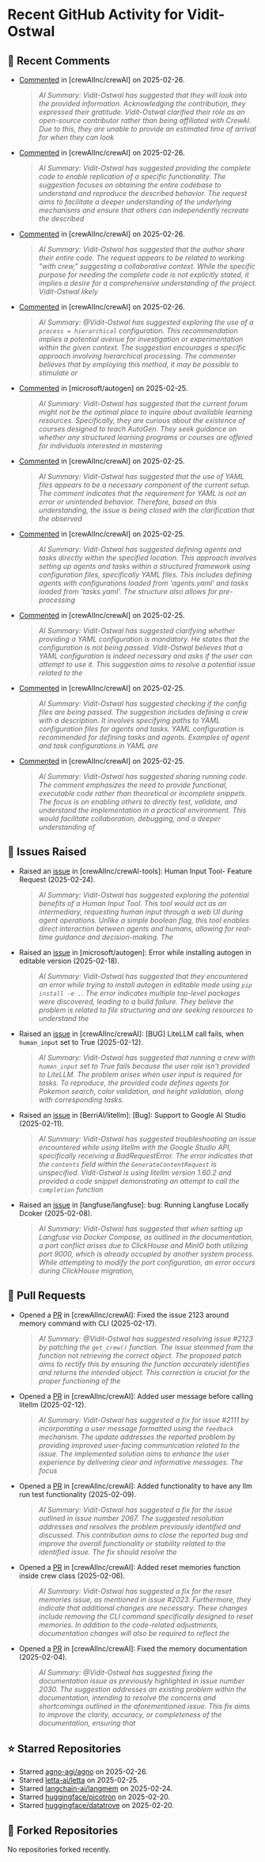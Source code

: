 # Recent GitHub Activity for Vidit-Ostwal

## 💬 Recent Comments
- [Commented](https://github.com/crewAIInc/crewAI/issues/2206#issuecomment-2684694334) in [crewAIInc/crewAI] on 2025-02-26.
  > *AI Summary: Vidit-Ostwal has suggested that they will look into the provided information. Acknowledging the contribution, they expressed their gratitude. Vidit-Ostwal clarified their role as an open-source contributor rather than being affiliated with CrewAI. Due to this, they are unable to provide an estimated time of arrival for when they can look*
- [Commented](https://github.com/crewAIInc/crewAI/issues/2234#issuecomment-2684500065) in [crewAIInc/crewAI] on 2025-02-26.
  > *AI Summary: Vidit-Ostwal has suggested providing the complete code to enable replication of a specific functionality. The suggestion focuses on obtaining the entire codebase to understand and reproduce the described behavior. The request aims to facilitate a deeper understanding of the underlying mechanisms and ensure that others can independently recreate the described*
- [Commented](https://github.com/crewAIInc/crewAI/issues/2237#issuecomment-2684497611) in [crewAIInc/crewAI] on 2025-02-26.
  > *AI Summary: Vidit-Ostwal has suggested that the author share their entire code. The request appears to be related to working "with crew," suggesting a collaborative context. While the specific purpose for needing the complete code is not explicitly stated, it implies a desire for a comprehensive understanding of the project. Vidit-Ostwal likely*
- [Commented](https://github.com/crewAIInc/crewAI/issues/2236#issuecomment-2684494428) in [crewAIInc/crewAI] on 2025-02-26.
  > *AI Summary: @Vidit-Ostwal has suggested exploring the use of a `process = hierarchical` configuration. This recommendation implies a potential avenue for investigation or experimentation within the given context. The suggestion encourages a specific approach involving hierarchical processing. The commenter believes that by employing this method, it may be possible to stimulate or*
- [Commented](https://github.com/microsoft/autogen/issues/5706#issuecomment-2682812930) in [microsoft/autogen] on 2025-02-25.
  > *AI Summary: Vidit-Ostwal has suggested that the current forum might not be the optimal place to inquire about available learning resources. Specifically, they are curious about the existence of courses designed to teach AutoGen. They seek guidance on whether any structured learning programs or courses are offered for individuals interested in mastering*
- [Commented](https://github.com/crewAIInc/crewAI/issues/2219#issuecomment-2682725147) in [crewAIInc/crewAI] on 2025-02-25.
  > *AI Summary: Vidit-Ostwal has suggested that the use of YAML files appears to be a necessary component of the current setup. The comment indicates that the requirement for YAML is not an error or unintended behavior. Therefore, based on this understanding, the issue is being closed with the clarification that the observed*
- [Commented](https://github.com/crewAIInc/crewAI/issues/2219#issuecomment-2682711626) in [crewAIInc/crewAI] on 2025-02-25.
  > *AI Summary: Vidit-Ostwal has suggested defining agents and tasks directly within the specified location. This approach involves setting up agents and tasks within a structured framework using configuration files, specifically YAML files. This includes defining agents with configurations loaded from 'agents.yaml' and tasks loaded from 'tasks.yaml'. The structure also allows for pre-processing*
- [Commented](https://github.com/crewAIInc/crewAI/issues/2219#issuecomment-2682626931) in [crewAIInc/crewAI] on 2025-02-25.
  > *AI Summary: Vidit-Ostwal has suggested clarifying whether providing a YAML configuration is mandatory. He states that the configuration is not being passed. Vidit-Ostwal believes that a YAML configuration is indeed necessary and asks if the user can attempt to use it. This suggestion aims to resolve a potential issue related to the*
- [Commented](https://github.com/crewAIInc/crewAI/issues/2219#issuecomment-2682572804) in [crewAIInc/crewAI] on 2025-02-25.
  > *AI Summary: Vidit-Ostwal has suggested checking if the config files are being passed. The suggestion includes defining a crew with a description. It involves specifying paths to YAML configuration files for agents and tasks. YAML configuration is recommended for defining tasks and agents. Examples of agent and task configurations in YAML are*
- [Commented](https://github.com/crewAIInc/crewAI/issues/2220#issuecomment-2682575524) in [crewAIInc/crewAI] on 2025-02-25.
  > *AI Summary: Vidit-Ostwal has suggested sharing running code. The comment emphasizes the need to provide functional, executable code rather than theoretical or incomplete snippets. The focus is on enabling others to directly test, validate, and understand the implementation in a practical environment. This would facilitate collaboration, debugging, and a deeper understanding of*

## 🐛 Issues Raised
- Raised an [issue](https://github.com/crewAIInc/crewAI-tools/issues/223) in [crewAIInc/crewAI-tools]: Human Input Tool- Feature Request (2025-02-24).
  > *AI Summary: Vidit-Ostwal has suggested exploring the potential benefits of a Human Input Tool. This tool would act as an intermediary, requesting human input through a web UI during agent operations. Unlike a simple boolean flag, this tool enables direct interaction between agents and humans, allowing for real-time guidance and decision-making. The*
- Raised an [issue](https://github.com/microsoft/autogen/issues/5591) in [microsoft/autogen]: Error while installing autogen in editable version (2025-02-18).
  > *AI Summary: Vidit-Ostwal has suggested that they encountered an error while trying to install autogen in editable mode using `pip install -e .`. The error indicates multiple top-level packages were discovered, leading to a build failure. They believe the problem is related to file structuring and are seeking resources to understand the*
- Raised an [issue](https://github.com/crewAIInc/crewAI/issues/2111) in [crewAIInc/crewAI]: [BUG] LiteLLM call fails, when `human_input` set to True (2025-02-12).
  > *AI Summary: Vidit-Ostwal has suggested that running a crew with `human_input` set to True fails because the user role isn't provided to LiteLLM. The problem arises when user input is required for tasks. To reproduce, the provided code defines agents for Pokemon search, color validation, and height validation, along with corresponding tasks.*
- Raised an [issue](https://github.com/BerriAI/litellm/issues/8467) in [BerriAI/litellm]: [Bug]: Support to Google AI Studio (2025-02-11).
  > *AI Summary: Vidit-Ostwal has suggested troubleshooting an issue encountered while using litellm with the Google Studio API, specifically receiving a BadRequestError. The error indicates that the `contents` field within the `GenerateContentRequest` is unspecified. Vidit-Ostwal is using litellm version 1.60.2 and provided a code snippet demonstrating an attempt to call the `completion` function*
- Raised an [issue](https://github.com/langfuse/langfuse/issues/5432) in [langfuse/langfuse]: bug: Running Langfuse Locally Dcoker (2025-02-08).
  > *AI Summary: Vidit-Ostwal has suggested that when setting up Langfuse via Docker Compose, as outlined in the documentation, a port conflict arises due to ClickHouse and MinIO both utilizing port 9000, which is already occupied by another system process. While attempting to modify the port configuration, an error occurs during ClickHouse migration,*

## 🚀 Pull Requests
- Opened a [PR](https://github.com/crewAIInc/crewAI/pull/2155) in [crewAIInc/crewAI]: Fixed the issue 2123 around memory command with CLI (2025-02-17).
  > *AI Summary: @Vidit-Ostwal has suggested resolving issue #2123 by patching the `get_crew()` function. The issue stemmed from the function not retrieving the correct object. The proposed patch aims to rectify this by ensuring the function accurately identifies and returns the intended object. This correction is crucial for the proper functioning of the*
- Opened a [PR](https://github.com/crewAIInc/crewAI/pull/2112) in [crewAIInc/crewAI]: Added user message before calling litellm (2025-02-12).
  > *AI Summary: Vidit-Ostwal has suggested a fix for issue #2111 by incorporating a user message formatted using the `feedback` mechanism. The update addresses the reported problem by providing improved user-facing communication related to the issue. The implemented solution aims to enhance the user experience by delivering clear and informative messages. The focus*
- Opened a [PR](https://github.com/crewAIInc/crewAI/pull/2071) in [crewAIInc/crewAI]: Added functionality to have any llm run test functionality (2025-02-09).
  > *AI Summary: Vidit-Ostwal has suggested a fix for the issue outlined in issue number 2067. The suggested resolution addresses and resolves the problem previously identified and discussed. This contribution aims to close the reported bug and improve the overall functionality or stability related to the identified issue. The fix should resolve the*
- Opened a [PR](https://github.com/crewAIInc/crewAI/pull/2047) in [crewAIInc/crewAI]: Added reset memories function inside crew class (2025-02-06).
  > *AI Summary: Vidit-Ostwal has suggested a fix for the reset memories issue, as mentioned in issue #2023. Furthermore, they indicate that additional changes are necessary. These changes include removing the CLI command specifically designed to reset memories. In addition to the code-related adjustments, documentation changes will also be required to reflect the*
- Opened a [PR](https://github.com/crewAIInc/crewAI/pull/2031) in [crewAIInc/crewAI]: Fixed the memory documentation (2025-02-04).
  > *AI Summary: @Vidit-Ostwal has suggested fixing the documentation issue as previously highlighted in issue number 2030. The suggestion addresses an existing problem within the documentation, intending to resolve the concerns and shortcomings outlined in the aforementioned issue. This fix aims to improve the clarity, accuracy, or completeness of the documentation, ensuring that*

## ⭐ Starred Repositories
- Starred [agno-agi/agno](https://github.com/agno-agi/agno) on 2025-02-26.
- Starred [letta-ai/letta](https://github.com/letta-ai/letta) on 2025-02-25.
- Starred [langchain-ai/langmem](https://github.com/langchain-ai/langmem) on 2025-02-24.
- Starred [huggingface/picotron](https://github.com/huggingface/picotron) on 2025-02-20.
- Starred [huggingface/datatrove](https://github.com/huggingface/datatrove) on 2025-02-20.

## 🍴 Forked Repositories
No repositories forked recently.
